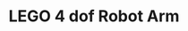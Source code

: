 ---
layout: page
title: "LEGO 4 dof Robot Arm"
categories: project past
permalink: /:categories/:title/
---